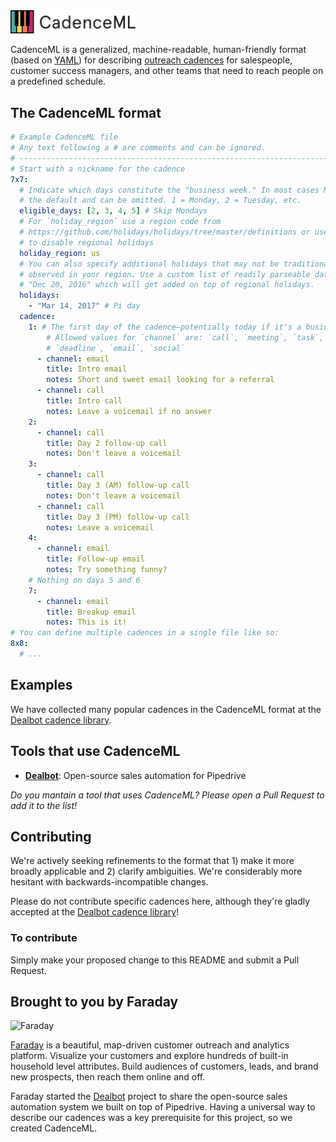 <img src="cadenceml.svg" alt="CadenceML" width="200" />

CadenceML is a generalized, machine-readable, human-friendly format (based on [YAML](https://en.wikipedia.org/wiki/YAML)) for describing [outreach cadences](https://www.saastr.com/a-hands-on-guide-to-creating-your-own-sales-development-process/) for salespeople, customer success managers, and other teams that need to reach people on a predefined schedule.

## The CadenceML format

```yaml
# Example CadenceML file
# Any text following a # are comments and can be ignored.
# -----------------------------------------------------------------------------
# Start with a nickname for the cadence
7x7:
  # Indicate which days constitute the "business week." In most cases M-F is
  # the default and can be omitted. 1 = Monday, 2 = Tuesday, etc.
  eligible_days: [2, 3, 4, 5] # Skip Mondays
  # For `holiday_region` use a region code from
  # https://github.com/holidays/holidays/tree/master/definitions or use "none"
  # to disable regional holidays
  holiday_region: us
  # You can also specify additional holidays that may not be traditionally
  # observed in your region. Use a custom list of readily parseable dates like
  # "Dec 20, 2016" which will get added on top of regional holidays.
  holidays:
    - "Mar 14, 2017" # Pi day
  cadence:
    1: # The first day of the cadence—potentially today if it's a business day
        # Allowed values for `channel` are: `call`, `meeting`, `task`,
        # `deadline`, `email`, `social`
      - channel: email
        title: Intro email
        notes: Short and sweet email looking for a referral
      - channel: call
        title: Intro call
        notes: Leave a voicemail if no answer
    2:
      - channel: call
        title: Day 2 follow-up call
        notes: Don't leave a voicemail
    3:
      - channel: call
        title: Day 3 (AM) follow-up call
        notes: Don't leave a voicemail
      - channel: call
        title: Day 3 (PM) follow-up call
        notes: Leave a voicemail
    4:
      - channel: email
        title: Follow-up email
        notes: Try something funny?
    # Nothing on days 5 and 6
    7:
      - channel: email
        title: Breakup email
        notes: This is it!
# You can define multiple cadences in a single file like so:
8x8:
  # ...

```

## Examples

We have collected many popular cadences in the CadenceML format at the [Dealbot cadence library](../cadences).

## Tools that use CadenceML

* **[Dealbot](../dealbot)**: Open-source sales automation for Pipedrive

*Do you mantain a tool that uses CadenceML? Please open a Pull Request to add it to the list!*

## Contributing

We're actively seeking refinements to the format that 1) make it more broadly applicable and 2) clarify ambiguities. We're considerably more hesitant with backwards-incompatible changes.

Please do not contribute specific cadences here, although they're gladly accepted at the [Dealbot cadence library](../cadences)!

### To contribute

Simply make your proposed change to this README and submit a Pull Request.

## Brought to you by Faraday

![Faraday](https://cdn.rawgit.com/rossmeissl/9ca9523390a01aeb5458b520cd2b1252/raw/6367682fc0157c1a00d65f32ee399373cee03b96/faraday_logo.svg)

[Faraday](http://www.faraday.io) is a beautiful, map-driven customer outreach and analytics platform. Visualize your customers and explore hundreds of built-in household level attributes. Build audiences of customers, leads, and brand new prospects, then reach them online and off.

Faraday started the [Dealbot](../dealbot) project to share the open-source sales automation system we built on top of Pipedrive. Having a universal way to describe our cadences was a key prerequisite for this project, so we created CadenceML.